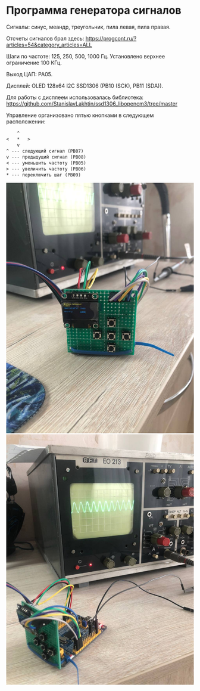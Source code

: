 
# Программа генератора сигналов

Сигналы: синус, меандр, треугольник, пила левая, пила правая.

Отсчеты сигналов брал здесь: https://progcont.ru/?articles=54&category_articles=ALL

Шаги по частоте: 125, 250, 500, 1000 Гц. Установлено верхнее ограничение 100 КГц.

Выход ЦАП: PA05.

Дисплей: OLED 128x64 I2C SSD1306 (PB10 (SCK), PB11 (SDA)). 

Для работы с дисплеем использовалась библиотека: https://github.com/StanislavLakhtin/ssd1306_libopencm3/tree/master

Управление организовано пятью кнопками в следующем расположении:
```
	^
<	*	>
	v
^ --- следующий сигнал (PB07)
v --- предыдущий сигнал (PB08)
< --- уменьшить частоту (PB05)
> --- увеличить частоту (PB06)
* --- переключить шаг (PB09)
```
![](photo_2024-04-17_16-23-46.jpg)
![](photo_2024-04-17_16-23-49.jpg)
